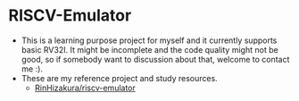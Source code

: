 # RISCV-Emulator

* This is a learning purpose project for myself and it currently supports basic RV32I. It might be incomplete and the code quality might not be good, so if somebody want to discussion about that, welcome to contact me :).
* These are my reference project and study resources.
    * [RinHizakura/riscv-emulator](https://github.com/RinHizakura/riscv-emulator)
